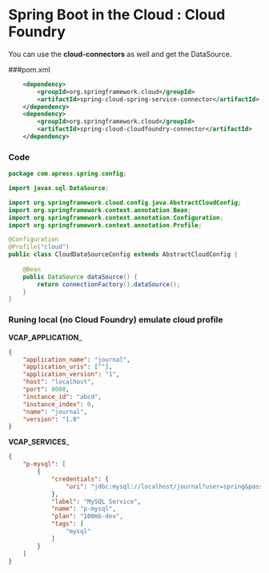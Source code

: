 # Spring Boot in the Cloud : Cloud Foundry

You can use the __cloud-connectors__ as well and get the DataSource.

###pom.xml
```xml
	<dependency>
		<groupId>org.springframework.cloud</groupId>
		<artifactId>spring-cloud-spring-service-connector</artifactId>
	</dependency>
	<dependency>
		<groupId>org.springframework.cloud</groupId>
		<artifactId>spring-cloud-cloudfoundry-connector</artifactId>
	</dependency>
```

### Code
```java
package com.apress.spring.config;

import javax.sql.DataSource;

import org.springframework.cloud.config.java.AbstractCloudConfig;
import org.springframework.context.annotation.Bean;
import org.springframework.context.annotation.Configuration;
import org.springframework.context.annotation.Profile;

@Configuration
@Profile("cloud")
public class CloudDataSourceConfig extends AbstractCloudConfig {
    
	@Bean
    public DataSource dataSource() {
        return connectionFactory().dataSource();
    }
}
```

### Runing local (no Cloud Foundry) emulate cloud profile
__VCAP_APPLICATION___
```json
{
    "application_name": "journal",
    "application_uris": [""],
    "application_version": "1",
    "host": "localhost",
	"port": 8080,
    "instance_id": "abcd",
    "instance_index": 0,
    "name": "journal",
    "version": "1.0"
}
```

__VCAP_SERVICES___
```json
{
    "p-mysql": [
        {
            "credentials": {
                "uri": "jdbc:mysql://localhost/journal?user=spring&password=springboot"
            },
            "label": "MySQL Service",
            "name": "p-mysql",
            "plan": "100mb-dev",
            "tags": [
                "mysql"
            ]
        }
    ]
}
```